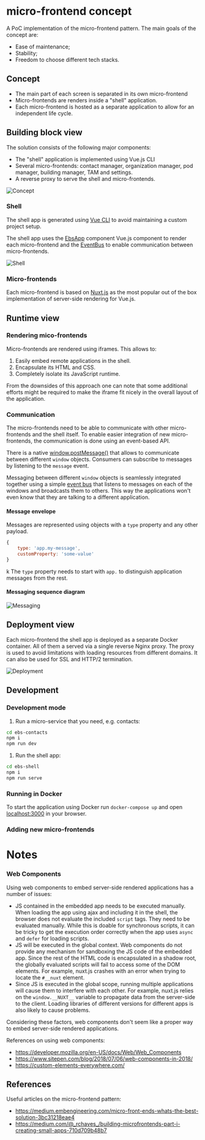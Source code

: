 # micro-frontend concept

A PoC implementation of the micro-frontend pattern. The main goals of the concept are:
- Ease of maintenance;
- Stability;
- Freedom to choose different tech stacks.

## Concept

- The main part of each screen is separated in its own micro-frontend
- Micro-frontends are renders inside a "shell" application.
- Each micro-frontend is hosted as a separate application to allow for an independent life cycle.

## Building block view

The solution consists of the following major components:
- The "shell" application is implemented using Vue.js CLI
- Several micro-frontends: contact manager, organization manager, pod manager, building manager, TAM and settings.
- A reverse proxy to serve the shell and micro-frontends.


![Concept](img/concepts.png)

### Shell

The shell app is generated using [Vue CLI](https://cli.vuejs.org/) to avoid maintaining a custom project setup.

The shell app uses the [EbsApp](../src/ebs-shell/src/micro-frontends/EbsApp.vue) component Vue.js component to render each micro-frontend 
and the [EventBus](../src/ebs-shell/src/micro-frontends/EventBus.js) to enable communication between micro-frontends.

![Shell](img/shell.mmd.svg)

### Micro-frontends

Each micro-frontend is based on [Nuxt.js](https://nuxtjs.org/guide) as the most popular out of the box implementation of
server-side rendering for Vue.js. 

## Runtime view

### Rendering mico-frontends

Micro-frontends are rendered using iframes. This allows to:
1. Easily embed remote applications in the shell.
2. Encapsulate its HTML and CSS.
3. Completely isolate its JavaScript runtime.

From the downsides of this approach one can note that some additional efforts might be required to make the iframe
fit nicely in the overall layout of the application.

### Communication

The micro-frontends need to be able to communicate with other micro-frontends and the shell itself. To enable easier
integration of new micro-frontends, the communication is done using an event-based API.

There is a native [window.postMessage()](https://developer.mozilla.org/en-US/docs/Web/API/Window/postMessage) that allows to 
communicate between different `window` objects. Consumers can subscribe to messages by listening to the `message` event. 

Messaging between different `window` objects is seamlessly integrated
together using a simple [event bus](../src/ebs-shell/src/micro-frontends/EventBus.js) that listens to messages on each of the windows
and broadcasts them to others. This way the applications won't even know that they are talking to a different application.

#### Message envelope

Messages are represented using objects with a `type` property and any other payload.

```js
{
    type: 'app.my-message',
    customProperty: 'some-value'
}
```
k
The `type` property needs to start with `app.` to distinguish application messages from the rest.

#### Messaging sequence diagram

![Messaging](img/messaging.mmd.svg)

## Deployment view

Each micro-frontend the shell app is deployed as a separate Docker container. All of them a served via a single reverse Nginx proxy.
The proxy is used to avoid limitations with loading resources from different domains. It can also be used for SSL and HTTP/2 termination.

![Deployment](img/deployment.png)

## Development

### Development mode

1. Run a micro-service that you need, e.g. contacts:

```bash
cd ebs-contacts
npm i
npm run dev
```

1. Run the shell app:

```bash
cd ebs-shell
npm i
npm run serve
```

### Running in Docker 

To start the application using Docker run `docker-compose up` and open [localhost:3000](http://localhost:3000) in your browser.

### Adding new micro-frontends

# Notes

### Web Components

Using web components to embed server-side rendered applications has a number of issues:
- JS contained in the embedded app needs to be executed manually. When loading the app using ajax and including it
in the shell, the browser does not evaluate the included `script` tags. They need to be evaluated manually. While this is 
doable for synchronous scripts, it can be tricky to get the execution order correctly when the app uses `async` and `defer`
for loading scripts.
- JS will be executed in the global context. Web components do not provide any mechanism for sandboxing the JS code of the 
embedded app. Since the rest of the HTML code is encapsulated in a shadow root, the globally evaluated scripts will fail to 
access some of the DOM elements. For example, nuxt.js crashes with an error when trying to locate the `#__nuxt` element. 
- Since JS is executed in the global scope, running multiple applications will cause them to interfere with each other. For example, 
nuxt.js relies on the `window.__NUXT__` variable to propagate data from the server-side to the client. Loading libraries of 
different versions for different apps is also likely to cause problems.

Considering these factors, web components don't seem like a proper way to embed server-side rendered applications.

References on using web components:
- https://developer.mozilla.org/en-US/docs/Web/Web_Components
- https://www.sitepen.com/blog/2018/07/06/web-components-in-2018/
- https://custom-elements-everywhere.com/

## References

Useful articles on the micro-frontend pattern:
- https://medium.embengineering.com/micro-front-ends-whats-the-best-solution-3bc31218eae4
- https://medium.com/@_rchaves_/building-microfrontends-part-i-creating-small-apps-710d709b48b7
